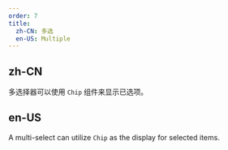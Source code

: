 ```yaml
---
order: 7
title:
  zh-CN: 多选
  en-US: Multiple
---
```


## zh-CN

多选择器可以使用 `Chip` 组件来显示已选项。

## en-US

A multi-select can utilize `Chip` as the display for selected items.


